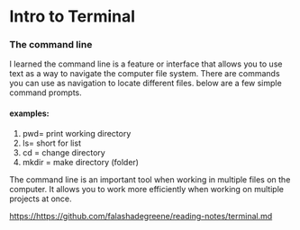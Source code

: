 # **Intro to Terminal**

### The command line

I learned the command line is a feature or interface that allows you to use text as a way to navigate the computer file system. There are commands you can use as navigation to locate different files. below are a few simple command prompts.

#### examples:

1. pwd= print working directory 
2. ls= short for list
3. cd = change directory 
4. mkdir = make directory (folder)

The command line is an important tool when working in multiple files on the computer. It allows you to work more efficiently when working on multiple projects at once. 

<https://https://github.com/falashadegreene/reading-notes/terminal.md>
